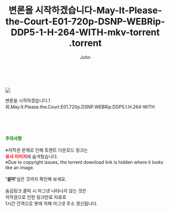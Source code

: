 ﻿---
layout: post
title:  "                   변론을 시작하겠습니다-May-It-Please-the-Court-E01-720p-DSNP-WEBRip-DDP5-1-H-264-WITH-mkv-torrent                .torrent"
author: John
categories: [ 영화 ]
tags: [  ]
image: https://torrentrj57.com/uploadfile/full/0b778febc423d9d4373baedc09a75e718f4b16b4.jpg 
description: "                   변론을 시작하겠습니다-May-It-Please-the-Court-E01-720p-DSNP-WEBRip-DDP5-1-H-264-WITH-mkv-torrent                 torrent 정보 공유"
toc: true
toc_sticky: true
---

<br>
<p><img src="https://torrentrj57.com/uploadfile/full/0b778febc423d9d4373baedc09a75e718f4b16b4.jpg"/></p>
 변론을 시작하겠습니다.1회.May.It.Please.the.Court.E01.720p.DSNP.WEBRip.DDP5.1.H.264-WITH  
    
<br><br><br>
<p data-ke-size="size16"><b><span style="color: green;">주의사항</span></b><br /><br />※저작권 문제로 인해 토렌트 다운로드 링크는<br /><b><span style="color: red;">유사 이미지</span></b>에 숨겨뒀습니다.<br />※Due to copyright issues, the torrent download link is hidden where it looks like an image.<br /><br /><b>'설마'</b>싶은 것까지 확인해 보세요.<br /><br />숨김링크 클릭 시 마그넷 나타나지 않는 것은<br />저작권으로 인한 링크만료 자료로<br />1시간 간격으로 봇에 의해 마그넷 주소 갱신됩니다.</p>
